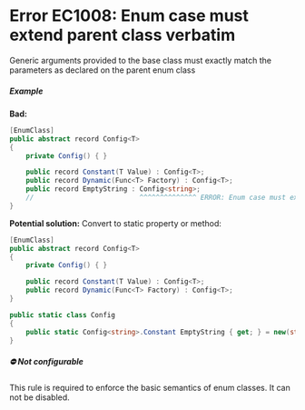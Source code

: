 # Error EC1008: Enum case must extend parent class verbatim

Generic arguments provided to the base class must exactly match the parameters as declared on the parent enum class

##### Example
**Bad:**

```cs
[EnumClass]
public abstract record Config<T>
{
    private Config() { }

    public record Constant(T Value) : Config<T>;
    public record Dynamic(Func<T> Factory) : Config<T>;
    public record EmptyString : Config<string>;
    //                          ^^^^^^^^^^^^^^ ERROR: Enum case must extend parent class verbatim. Expected base class to be `Config<T>`, found `Config<String>` instead.
}
```

**Potential solution:** Convert to static property or method:

```cs
[EnumClass]
public abstract record Config<T>
{
    private Config() { }

    public record Constant(T Value) : Config<T>;
    public record Dynamic(Func<T> Factory) : Config<T>;
}

public static class Config
{
    public static Config<string>.Constant EmptyString { get; } = new(string.Empty);
}
```

##### ⛔ Not configurable
This rule is required to enforce the basic semantics of enum classes. It can not be disabled.